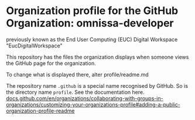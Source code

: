# Organization profile for the GitHub Organization: omnissa-developer

previously known as the End User Computing (EUC) Digital Workspace "EucDigitalWorkspace"


This repository has the files the organization displays when someone views the GitHub page for the organization.

To change what is displayed there, alter profile/readme.md

The repository name `.github` is a special name recognised by GitHub. 
So is the directory name `profile`. See the documentation here.  
[docs.github.com/en/organizations/collaborating-with-groups-in-organizations/customizing-your-organizations-profile#adding-a-public-organization-profile-readme](https://docs.github.com/en/organizations/collaborating-with-groups-in-organizations/customizing-your-organizations-profile#adding-a-public-organization-profile-readme)